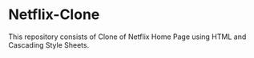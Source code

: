 # Netflix-Clone
This repository consists of Clone of Netflix Home Page using HTML and Cascading Style Sheets.
